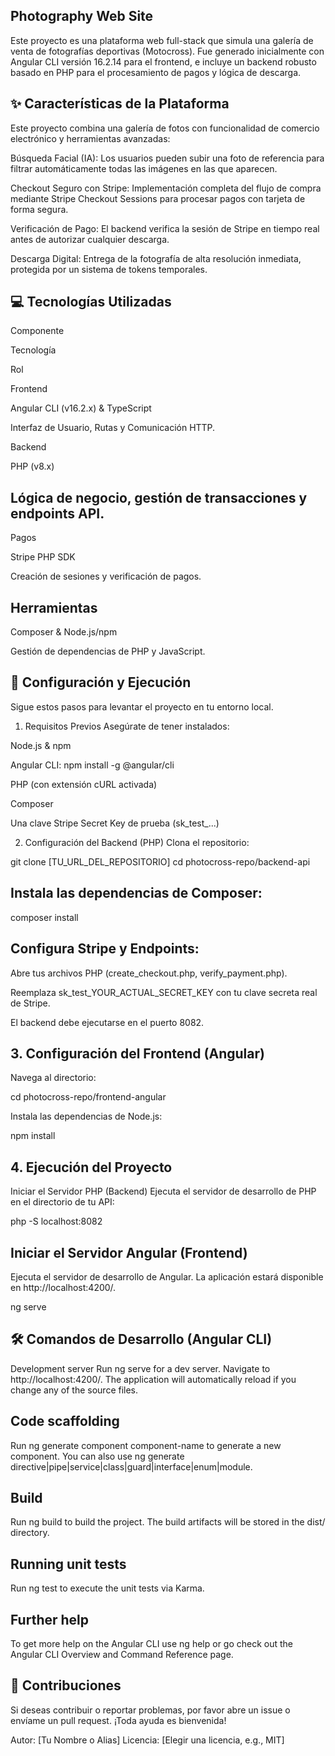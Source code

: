 ##  Photography Web Site
Este proyecto es una plataforma web full-stack que simula una galería de venta de fotografías deportivas (Motocross). Fue generado inicialmente con Angular CLI versión 16.2.14 para el frontend, e incluye un backend robusto basado en PHP para el procesamiento de pagos y lógica de descarga.

## ✨ Características de la Plataforma
Este proyecto combina una galería de fotos con funcionalidad de comercio electrónico y herramientas avanzadas:

Búsqueda Facial (IA): Los usuarios pueden subir una foto de referencia para filtrar automáticamente todas las imágenes en las que aparecen.

Checkout Seguro con Stripe: Implementación completa del flujo de compra mediante Stripe Checkout Sessions para procesar pagos con tarjeta de forma segura.

Verificación de Pago: El backend verifica la sesión de Stripe en tiempo real antes de autorizar cualquier descarga.

Descarga Digital: Entrega de la fotografía de alta resolución inmediata, protegida por un sistema de tokens temporales.

## 💻 Tecnologías Utilizadas
Componente

Tecnología

Rol

Frontend

Angular CLI (v16.2.x) & TypeScript

Interfaz de Usuario, Rutas y Comunicación HTTP.

Backend

PHP (v8.x)

## Lógica de negocio, gestión de transacciones y endpoints API.

Pagos

Stripe PHP SDK

Creación de sesiones y verificación de pagos.

## Herramientas

Composer & Node.js/npm

Gestión de dependencias de PHP y JavaScript.

## 🚀 Configuración y Ejecución
Sigue estos pasos para levantar el proyecto en tu entorno local.

1. Requisitos Previos
Asegúrate de tener instalados:

Node.js & npm

Angular CLI: npm install -g @angular/cli

PHP (con extensión cURL activada)

Composer

Una clave Stripe Secret Key de prueba (sk_test_...)

2. Configuración del Backend (PHP)
Clona el repositorio:

git clone [TU_URL_DEL_REPOSITORIO]
cd photocross-repo/backend-api

## Instala las dependencias de Composer:

composer install

## Configura Stripe y Endpoints:

Abre tus archivos PHP (create_checkout.php, verify_payment.php).

Reemplaza sk_test_YOUR_ACTUAL_SECRET_KEY con tu clave secreta real de Stripe.

El backend debe ejecutarse en el puerto 8082.

## 3. Configuración del Frontend (Angular)
Navega al directorio:

cd photocross-repo/frontend-angular

Instala las dependencias de Node.js:

npm install

 ## 4. Ejecución del Proyecto
Iniciar el Servidor PHP (Backend)
Ejecuta el servidor de desarrollo de PHP en el directorio de tu API:

php -S localhost:8082

## Iniciar el Servidor Angular (Frontend)
Ejecuta el servidor de desarrollo de Angular. La aplicación estará disponible en http://localhost:4200/.

ng serve

## 🛠 Comandos de Desarrollo (Angular CLI)
Development server
Run ng serve for a dev server. Navigate to http://localhost:4200/. The application will automatically reload if you change any of the source files.

## Code scaffolding
Run ng generate component component-name to generate a new component. You can also use ng generate directive|pipe|service|class|guard|interface|enum|module.

## Build
Run ng build to build the project. The build artifacts will be stored in the dist/ directory.

## Running unit tests
Run ng test to execute the unit tests via Karma.

## Further help
To get more help on the Angular CLI use ng help or go check out the Angular CLI Overview and Command Reference page.

## 🤝 Contribuciones
Si deseas contribuir o reportar problemas, por favor abre un issue o envíame un pull request. ¡Toda ayuda es bienvenida!

Autor: [Tu Nombre o Alias]
Licencia: [Elegir una licencia, e.g., MIT]
